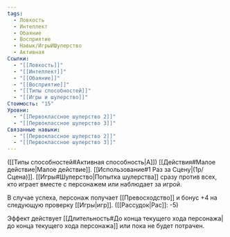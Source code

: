 ```yaml
---
tags:
  - Ловкость
  - Интеллект
  - Обаяние
  - Восприятие
  - Навык/ИгрыИШулерство
  - Активная
Ссылки:
  - "[[Ловкость]]"
  - "[[Интеллект]]"
  - "[[Обаяние]]"
  - "[[Восприятие]]"
  - "[[Типы способностей]]"
  - "[[Игры и шулерство]]"
Стоимость: "15"
Уровни:
  - "[[Первоклассное шулерство 2]]"
  - "[[Первоклассное шулерство 3]]"
Связанные навыки:
  - "[[Первоклассное шулерство 2]]"
  - "[[Первоклассное шулерство 3]]"
---
```

([[Типы способностей#Активная способность|А]]) [[Действия#Малое действие|Малое действие]]. [[Использование#1 Раз за Сцену|(1р/Сцена)]]. [[Игры#Шулерство|Попытка шулерства]] сразу против всех, кто играет вместе с персонажем или наблюдает за игрой. 

В случае успеха, персонаж получает [[Превосходство]] и бонус +4 на следующую проверку [[Игры|игр]]. ([[Рассудок|Рас]]: -5)

Эффект действует [[Длительность#До конца текущего хода персонажа| до конца текущего хода персонажа]] или пока не будет потрачен. 
